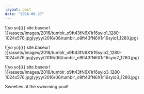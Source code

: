 ```yaml
---
layout: post
date: "2016-06-27"
---
```


![yo yo]({{ site.baseurl }}/assets/images/2016/tumblr_o9ft43fN6X1r16syio1_1280-1024x576.jpg)yyyy/2016/06/tumblr_o9ft43fN6X1r16syio1_1280.jpg)

![yo yo]({{ site.baseurl }}/assets/images/2016/tumblr_o9ft43fN6X1r16syio2_1280-1024x576.jpg)yyyy/2016/06/tumblr_o9ft43fN6X1r16syio2_1280.jpg)

![yo yo]({{ site.baseurl }}/assets/images/2016/tumblr_o9ft43fN6X1r16syio3_1280-1024x576.jpg)yyyy/2016/06/tumblr_o9ft43fN6X1r16syio3_1280.jpg)

Sweeties at the swimming pool!

